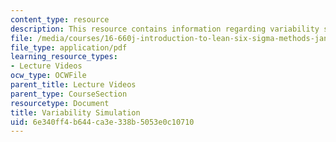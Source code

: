 ```yaml
---
content_type: resource
description: This resource contains information regarding variability simulation.
file: /media/courses/16-660j-introduction-to-lean-six-sigma-methods-january-iap-2012/6e340ff4b644ca3e338b5053e0c10710_MIT16_660JIAP12_3-2.pdf
file_type: application/pdf
learning_resource_types:
- Lecture Videos
ocw_type: OCWFile
parent_title: Lecture Videos
parent_type: CourseSection
resourcetype: Document
title: Variability Simulation
uid: 6e340ff4-b644-ca3e-338b-5053e0c10710
---
```

